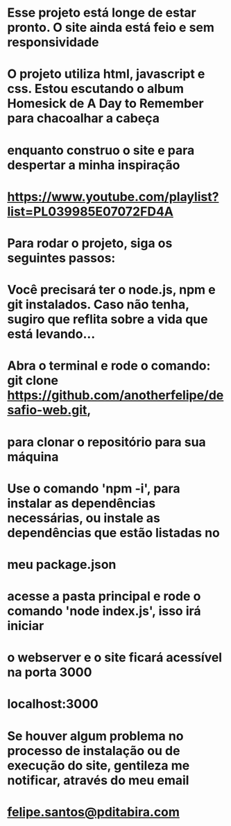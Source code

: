 # Esse projeto está longe de estar pronto. O site ainda está feio e sem responsividade
# O projeto utiliza html, javascript e css. Estou escutando o album Homesick de A Day to Remember para chacoalhar a cabeça
# enquanto construo o site e para despertar a minha inspiração
# https://www.youtube.com/playlist?list=PL039985E07072FD4A

# Para rodar o projeto, siga os seguintes passos:

# Você precisará ter o node.js, npm e git instalados. Caso não tenha, sugiro que reflita sobre a vida que está levando...
# Abra o terminal e rode o comando: git clone https://github.com/anotherfelipe/desafio-web.git,
# para clonar o repositório para sua máquina
# Use o comando 'npm -i', para instalar as dependências necessárias, ou instale as dependências que estão listadas no
# meu package.json

# acesse a pasta principal e rode o comando 'node index.js', isso irá iniciar 
# o webserver e o site ficará acessível na porta 3000
# localhost:3000

# Se houver algum problema no processo de instalação ou de execução do site, gentileza me notificar, através do meu email
# felipe.santos@pditabira.com
